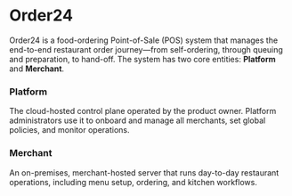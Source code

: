 
# Order24

Order24 is a food-ordering Point-of-Sale (POS) system that manages the end-to-end restaurant order journey—from self-ordering, through queuing and preparation, to hand-off. The system has two core entities: **Platform** and **Merchant**.

### Platform
The cloud-hosted control plane operated by the product owner. Platform administrators use it to onboard and manage all merchants, set global policies, and monitor operations.

### Merchant
An on-premises, merchant-hosted server that runs day-to-day restaurant operations, including menu setup, ordering, and kitchen workflows.

